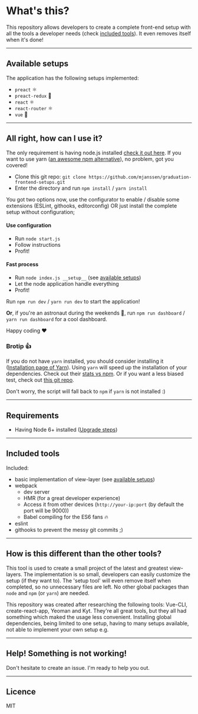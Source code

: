 # What's this?

This repository allows developers to create a complete front-end setup with all the tools a developer needs (check [included tools](#included-tools)). It even removes itself when it's done!

---

## Available setups

The application has the following setups implemented:

- `preact` :atom_symbol:
- `preact-redux` :rocket:
- `react` :atom_symbol:
- `react-router` :atom_symbol:
- `vue` :leaves:

---

## All right, how can I use it?

The only requirement is having node.js installed [check it out here](https://nodejs.org/en/). If you want to use yarn ([an awesome npm alternative](https://yarnpkg.com/en/)), no problem, got you covered!

- Clone this git repo: `git clone https://github.com/mjanssen/graduation-frontend-setups.git`
- Enter the directory and run `npm install` / `yarn install`

You got two options now, use the configurator to enable / disable some extensions (ESLint, githooks, editorconfig) OR just install the complete setup without configuration;

#### Use configuration
- Run `node start.js`
- Follow instructions
- Profit!

#### Fast process
- Run `node index.js __setup__` (see [available setups](#available-setups))
- Let the node application handle everything
- Profit!

Run `npm run dev` / `yarn run dev` to start the application!

**Or**, if you're an astronaut during the weekends :rocket:, run `npm run dashboard` / `yarn run dashboard` for a cool dashboard.

Happy coding :heart:

### Brotip :+1:

If you do not have `yarn` installed, you should consider installing it ([Installation page of Yarn](https://yarnpkg.com/lang/en/docs/install/)). Using `yarn` will speed up the 
installation of your dependencies. Check out their [stats vs npm](https://yarnpkg.com/lang/en/compare/). Or if you want
a less biased test, check out [this git repo](https://github.com/appleboy/npm-vs-yarn).

Don't worry, the script will fall back to `npm` if `yarn` is not installed :)

---

## Requirements

- Having Node 6+ installed ([Upgrade steps](https://nodecasts.io/update-node-js/))

---

## Included tools

Included:

- basic implementation of view-layer (see [available setups](#available-setups))
- webpack
  - dev server
  - HMR (for a great developer experience)
  - Access it from other devices (`http://your-ip:port` (by default the port will be 9000))
  - Babel compiling for the ES6 fans :fire:
- eslint
- githooks to prevent the messy git commits ;)

---

## How is this different than the other tools?

This tool is used to create a small project of the latest and greatest view-layers. The implementation is so small,
developers can easily customize the setup (if they want to). The 'setup tool' will even remove itself when completed,
so no unnecessary files are left. No other global packages than `node` and `npm` (or `yarn`) are needed.

This repository was created after researching the following tools: Vue-CLI, create-react-app, Yeoman and Kyt.
They're all great tools, but they all had something which maked the usage less convenient. Installing global dependencies, being limited to one setup, having to many setups available, not able to implement your own setup e.g.

---

## Help! Something is not working!

Don't hesitate to create an issue. I'm ready to help you out.

---

## Licence

MIT
